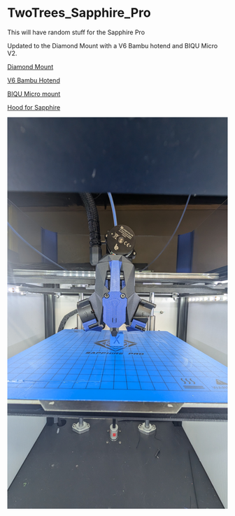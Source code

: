 # TwoTrees_Sapphire_Pro
This will have random stuff for the Sapphire Pro

Updated to the Diamond Mount with a V6 Bambu hotend and BIQU Micro V2. 

[Diamond Mount](https://www.printables.com/model/169465-the-diamond-mount)

[V6 Bambu Hotend](https://www.aliexpress.us/item/3256805923394228.html)

[BIQU Micro mount](https://www.printables.com/model/549142-biqu-microprobe-face-plate-for-the-diamond-mount)

[Hood for Sapphire](https://www.printables.com/model/911059-twotrees-sapphire-pro-hood-pillars)


![alt text](https://github.com/falkien/TwoTrees_Sapphire_Pro/blob/main/Pics/PXL_20240622_201516283.jpg)
